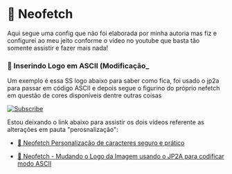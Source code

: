 # 🔰 Neofetch
 Aqui segue uma config que não foi elaborada por minha autoria mas fiz e configurei ao meu jeito conforme o vídeo no youtube
que basta tão somente assistir e fazer mais nada!

### 🔰 Inserindo Logo em ASCII (Modificação_
Um exemplo é essa SS logo abaixo para saber como fica, foi usado o jp2a para passar em código ASCII e depois segue o figurino
do próprio nefetch em questão de cores disponíveis dentre outras coisas

<a href="https://www.youtube.com/channel/UC_XRbJwaHSMLUZWFGndlGTQ?sub_confirmation=1"><img title="Subscribe" src="https://figureoutlinux.github.io/linux/neofetch/a.png" /></a>


 Estou deixando o link abaixo para assistir os dois vídeos referente as alterações em pauta "perosnalização":
 
- [🔵 Neofetch Personalização de caracteres seguro e prático](https://www.youtube.com/watch?v=aXNHP30ORNM&t=29s)<br/>

- [🔵 Neofetch - Mudando o Logo da Imagem usando o JP2A para codificar modo ASCII](https://www.youtube.com/watch?v=HeJQeDi5DkQ)<br/>
